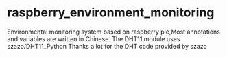 # raspberry_environment_monitoring
Environmental monitoring system based on raspberry pie,Most annotations and variables are written in Chinese.
The DHT11 module uses szazo/DHT11_Python 
Thanks a lot for the DHT code provided by szazo
